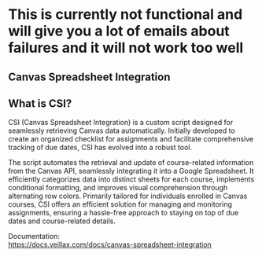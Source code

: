 # This is currently not functional and will give you a lot of emails about failures and it will not work too well

## Canvas Spreadsheet Integration  
  
## What is CSI?  
CSI (Canvas Spreadsheet Integration) is a custom script designed for seamlessly retrieving Canvas data automatically. Initially developed to create an organized checklist for assignments and facilitate comprehensive tracking of due dates, CSI has evolved into a robust tool.

The script automates the retrieval and update of course-related information from the Canvas API, seamlessly integrating it into a Google Spreadsheet. It efficiently categorizes data into distinct sheets for each course, implements conditional formatting, and improves visual comprehension through alternating row colors. Primarily tailored for individuals enrolled in Canvas courses, CSI offers an efficient solution for managing and monitoring assignments, ensuring a hassle-free approach to staying on top of due dates and course-related details.

Documentation:  
[https://docs.veillax.com/docs/canvas-spreadsheet-integration
](https://docs.veillax.com/docs/canvas-spreadsheet-integration/)

